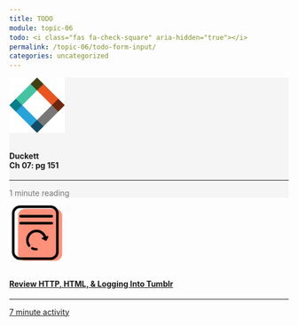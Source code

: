 ```yaml
---
title: TODO
module: topic-06
todo: <i class="fas fa-check-square" aria-hidden="true"></i>
permalink: /topic-06/todo-form-input/
categories: uncategorized
---
```


<div class="row text-center">
    <div class="col-lg-4">
        <div class="bs-component">
          <div class="list-group">
              <div class="list-group-item" style="background-color: #F5F5F5">
                <img src="../img/hw-icon-duckett.svg" style="max-height: 100px; margin: auto; margin-bottom: 10px;" />
                  <h4 class="list-group-item-heading">Duckett<br />Ch 07: pg 151</h4>
                  <hr>
                  <p class="list-group-item-text" style="color: #777;"><i class="fa fa-clock-o" aria-hidden="true"></i> 1 minute reading</p>
              </div>
            </div>
        </div>
    </div>
    <div class="col-lg-4">
        <div class="bs-component">
          <div class="list-group">
              <a href="{{ site.url }}/topic-02/net-protocols#tumblr/" target="_blank" class="list-group-item">
                <img src="../img/hw-icon-review-page.svg" style="max-height: 100px; margin: auto; margin-bottom: 10px;" />
                <h4 class="list-group-item-heading">Review HTTP, HTML, & Logging Into Tumblr</h4>
                <hr>
                <p class="list-group-item-text"><i class="fa fa-clock-o" aria-hidden="true"></i> 7 minute activity</p>
              </a>
            </div>
        </div>
    </div>
</div>
